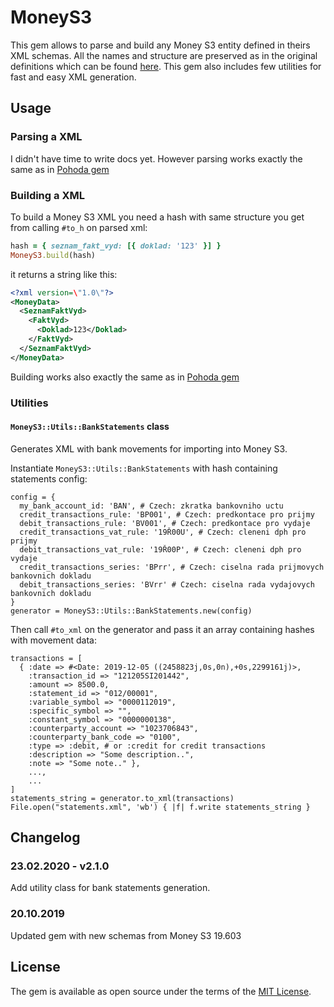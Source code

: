 # MoneyS3

This gem allows to parse and build any Money S3 entity defined in theirs XML schemas. All the names and structure are preserved as in the original definitions which can be found [here](https://github.com/Masa331/money_xsd). This gem also includes few utilities for fast and easy XML generation.

## Usage

### Parsing a XML

I didn't have time to write docs yet. However parsing works exactly the same as in [Pohoda gem](https://github.com/Masa331/pohoda)

### Building a XML

To build a Money S3 XML you need a hash with same structure you get from calling `#to_h` on parsed xml:

```ruby
hash = { seznam_fakt_vyd: [{ doklad: '123' }] }
MoneyS3.build(hash)
```

it returns a string like this:
```xml
<?xml version=\"1.0\"?>
<MoneyData>
  <SeznamFaktVyd>
    <FaktVyd>
      <Doklad>123</Doklad>
    </FaktVyd>
  </SeznamFaktVyd>
</MoneyData>
```

Building works also exactly the same as in [Pohoda gem](https://github.com/Masa331/pohoda)

### Utilities

#### `MoneyS3::Utils::BankStatements` class

Generates XML with bank movements for importing into Money S3.

Instantiate `MoneyS3::Utils::BankStatements` with hash containing statements config:
```
config = {
  my_bank_account_id: 'BAN', # Czech: zkratka bankovniho uctu
  credit_transactions_rule: 'BP001', # Czech: predkontace pro prijmy
  debit_transactions_rule: 'BV001', # Czech: predkontace pro vydaje
  credit_transactions_vat_rule: '19Ř00U', # Czech: cleneni dph pro prijmy
  debit_transactions_vat_rule: '19Ř00P', # Czech: cleneni dph pro vydaje
  credit_transactions_series: 'BPrr', # Czech: ciselna rada prijmovych bankovnich dokladu
  debit_transactions_series: 'BVrr' # Czech: ciselna rada vydajovych bankovnich dokladu
}
generator = MoneyS3::Utils::BankStatements.new(config)
```

Then call `#to_xml` on the generator and pass it an array containing hashes with movement data:
```
transactions = [
  { :date => #<Date: 2019-12-05 ((2458823j,0s,0n),+0s,2299161j)>,
    :transaction_id => "121205SI201442",
    :amount => 8500.0,
    :statement_id => "012/00001",
    :variable_symbol => "0000112019",
    :specific_symbol => "",
    :constant_symbol => "0000000138",
    :counterparty_account => "1023706843",
    :counterparty_bank_code => "0100",
    :type => :debit, # or :credit for credit transactions
    :description => "Some description..",
    :note => "Some note.." },
    ...,
    ...
]
statements_string = generator.to_xml(transactions)
File.open("statements.xml", 'wb') { |f| f.write statements_string }
```

## Changelog

### 23.02.2020 - v2.1.0

Add utility class for bank statements generation.

### 20.10.2019

Updated gem with new schemas from Money S3 19.603

## License

The gem is available as open source under the terms of the [MIT License](https://opensource.org/licenses/MIT).
